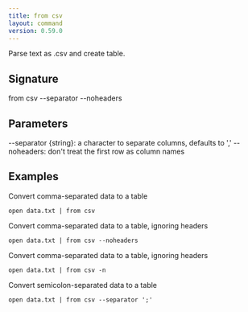 ```yaml
---
title: from csv
layout: command
version: 0.59.0
---
```


Parse text as .csv and create table.

## Signature

from csv --separator --noheaders

## Parameters

  --separator {string}: a character to separate columns, defaults to ','
  --noheaders: don't treat the first row as column names

## Examples

Convert comma-separated data to a table
```shell
open data.txt | from csv
```

Convert comma-separated data to a table, ignoring headers
```shell
open data.txt | from csv --noheaders
```

Convert comma-separated data to a table, ignoring headers
```shell
open data.txt | from csv -n
```

Convert semicolon-separated data to a table
```shell
open data.txt | from csv --separator ';'
```

